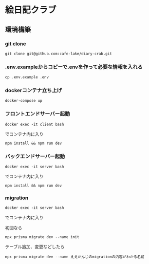 # 絵日記クラブ
## 環境構築
### git clone
```
git clone git@github.com:cafe-lake/diary-crab.git
```
### .env.exampleからコピーで.envを作って必要な情報を入れる
```
cp .env.example .env
```

### dockerコンテナ立ち上げ
```
docker-compose up
```
### フロントエンドサーバー起動
```
docker exec -it client bash
```
でコンテナ内に入り
```
npm install && npm run dev
```

### バックエンドサーバー起動
```
docker exec -it server bash
```
でコンテナ内に入り
```
npm install && npm run dev
```
### migration
```
docker exec -it server bash
```
でコンテナ内に入り

初回なら
```
npx prisma migrate dev --name init
```

テーブル追加、変更などしたら
```
npx prisma migrate dev --name ええかんじのmigrationの内容がわかる名前
```